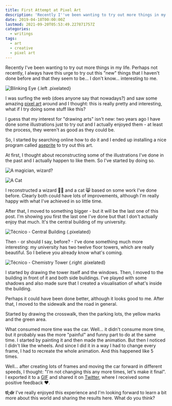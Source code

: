 ```yaml
---
title: First Attempt at Pixel Art
description: 'Recently I''ve been wanting to try out more things in my life. And one of them is more artistic than I''m used to: pixel art! This is where I share how was my first contact with this pixelized world.'
date: 2019-04-18T00:00:00Z
lastmod: 2021-09-20T05:53:49.227871757Z
categories:
  - writings
tags:
  - art
  - creative
  - pixel art
---
```


Recently I've been wanting to try out more things in my life. Perhaps not recently,
I always have this urge to try out this "new" things that I haven't done before
and that they seem to be... I don't know... interesting to me.

<!--more-->

![](https://cdn.hacdias.com/media/2019-04-blinking-eye.gif "Blinking Eye")
{.left .pixelated}

I was surfing the web (does anyone say that nowadays?) and saw some amazing [pixel art][0]
around and I thought: this is really pretty and interesting, what if I try doing some
stuff like this?

I guess that my interest for "drawing arts" isn't new: two years ago I have done some
illustrations just to try out and I actually enjoyed them - at least the process, they weren't
as good as they could be.

So, I started by searching online how to do it and I ended up installing a nice program
called [aseprite][1] to try out this art.

At first, I thought about reconstructing some of the illustrations I've done in the past
and I actually happen to like them. So I've started by doing so.

<div class="fg">
  
  ![](https://cdn.hacdias.com/media/2019-04-magician.jpeg "A magician, wizard?")

  ![](https://cdn.hacdias.com/media/2019-04-cat.jpeg "A Cat")

</div>

I reconstructed a wizard 🧙‍♂️ and a cat 😸 based on some work I've done before. Clearly
both could have lots of improvements, although I'm really happy with what I've achieved
in so little time.

After that, I moved to something bigger - but it will be the last one of this post. I'm
showing you first the last one I've done but that I don't actually enjoy that much. It's
the central building of my university.

![](cdn:/2019-04-tecnico-central "Técnico - Central Building")
{.pixelated}

Then - or should I say, before? - I've done something much more interesting: my university
has two twelve floor towers, which are really beautiful. So I believe you already know what's
coming.

![](https://cdn.hacdias.com/media/2019-04-tecnico-tower.gif "Técnico - Chemistry Tower")
{.right .pixelated}

I started by drawing the tower itself and the windows. Then, I moved to the building in front
of it and both side buildings. I've played with some shadows and also made sure that I created
a visualisation of what's inside the building.

Perhaps it could have been done better, although it looks good to me. After that, I moved to the
sidewalk and the road in general.

Started by drawing the crosswalk, then the parking lots, the yellow marks and the green area.

What consumed more time was the car. Well... it didn't consume more time, but it probably was the
more "painful" and funny part to do at the same time. I started by painting it and then made the
animation. But then I noticed I didn't like the wheels. And since I did it in a way I had to change
every frame, I had to recreate the whole animation. And this happened like 5 times.

Well... after creating lots of frames and moving the car forward in different speeds, I thought:
"I'm not changing this any more times, let's make it final". I exported it to a [GIF](https://opensea.io/assets/0x495f947276749ce646f68ac8c248420045cb7b5e/36641017998325275674036244184943245870303092763356030368057653459892891025409)
and shared it on [Twitter][2], where I received some positive feedback ❤️.

**tl;dr** I've really enjoyed this experience and I'm looking forward to learn a bit
more about this world and sharing the results here. What do you think?

[0]: https://en.wikipedia.org/wiki/Pixel_art
[1]: https://www.aseprite.org/
[2]: https://twitter.com/hacdias/status/1118443012420452353?
